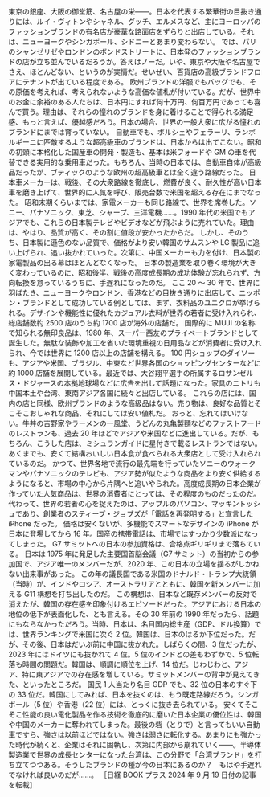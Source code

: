 ###

東京の銀座、大阪の御堂筋、名古屋の栄――。日本を代表する繁華街の目抜き通りには、ルイ・ヴィトンやシャネル、グッチ、エルメスなど、主にヨーロッパのファッションブランドの有名店が豪華な路面店をずらりと出店している。それは、ニューヨークやシンガポール、シドニーとあまり変わらない。
では、パリのシャンゼリゼやロンドンのボンドストリートに、日本発のファッションブランドの店が立ち並んでいるだろうか。答えはノーだ。いや、東京や大阪や名古屋でさえ、ほとんどない、というのが実情だ。せいぜい、百貨店の高級ブランドフロアにテナントが出ている程度である。
欧州ブランドの洋服でもバッグでも、その原価を考えれば、考えられないような高価な値札が付いている。だが、世界中のお金に余裕のある人たちは、日本円にすれば何十万円、何百万円であっても喜んで買う。理由は、それらの憧れのブランドを身に着けることで得られる満足感、もっと言えば、優越感だろう。日本の場合、世界の一般大衆に広がる憧れのブランドにまでは育っていない。
自動車でも、ポルシェやフェラーリ、ランボルギーニに匹敵するような超高級車のブランドは、日本からは出てこない。昭和の初頭に本格化した国産車の開発・製造も、基本は米フォードや GM の車を代替できる実用的な乗用車だった。もちろん、当時の日本では、自動車自体が高級品だったが、ブティックのような欧州の超高級車とは全く違う路線だった。
日本車メーカーは、戦後、その大衆路線を徹底し、燃費が良く、耐久性が高い日本車を磨き上げて、世界的に人気を呼び、販売台数で米国を超える存在にまでなった。
昭和末期くらいまでは、家電メーカーも同じ路線で、世界を席巻した。ソニー、パナソニック、東芝、シャープ、三洋電機……。1990 年代の米国でもアジアでも、これらの日本製テレビやビデオなどが飛ぶように売れていた。理由は、やはり、品質が高く、その割に値段が安かったからだ。
しかし、そのうち、日本製に遜色のない品質で、価格がより安い韓国のサムスンや LG 製品に追い上げられ、追い抜かれていった。次第に、中国メーカーも力を付け、日本製の家電製品の出る幕はほとんどなくなった。
日本の製造業を取り巻く環境が大きく変わっているのに、昭和後半、戦後の高度成長期の成功体験が忘れられず、方向転換を怠っているうちに、手遅れになったのだ。
ここ 20 ～ 30 年で、世界に羽ばたき、ニューヨークやロンドン、香港などの目抜き通りに出店して、ニッポン・ブランドとして成功している例としては、まず、衣料品のユニクロが挙げられる。デザインや機能性に優れたカジュアル衣料が世界の若者に受け入れられ、総店舗数約 2500 店のうち約 1700 店が海外の店舗だ。
国際的に MUJI の名称で知られる無印良品は、1980 年、スーパー西友のプライベートブランドとして誕生した。無駄な装飾や加工を省いた環境重視の日用品などが消費者に受け入れられ、今では世界に 1200 店以上の店舗を構える。
100 円ショップのダイソーも、アジアや米国、ブラジル、中東など世界各国のショッピングセンターなどに約 1000 店舗を展開している。最近では、大谷翔平選手の所属するロサンゼルス・ドジャースの本拠地球場などに広告を出して話題になった。家具のニトリも中国本土や台湾、東南アジア各国に続々と出店している。
これらの店には、国内の店と同様、欧州ブランドのような高級品はない。売り物は、良好な品質とそこそこおしゃれな商品、それにしては安い値札だ。
おっと、忘れてはいけない。牛丼の吉野家やラーメンの一風堂、うどんの丸亀製麵などのファストフードのレストランも、過去 20 年ほどでアジアや米国などに進出している。だが、もちろん、こうした店は、ミシュランガイドに星付きで載るレストランではない。あくまでも、安くて結構おいしい日本食が食べられる大衆店として受け入れられているのだ。
かつて、世界各地で流行の最先端を行っていたソニーのウォークマンやパナソニックのテレビも、アジア勢が似たような商品をより安く供給するようになると、市場の中心から片隅へと追いやられた。高度成長期の日本企業が作っていた人気商品は、世界の消費者にとっては、その程度のものだったのだ。
代わって、世界の若者の心を捉えたのは、アップルのパソコン、マッキントッシュであり、創業者のスティーブ・ジョブズが「電話を再発明する」と宣言した iPhone だった。
価格は安くないが、多機能でスマートなデザインの iPhone が日本に登場してから 16 年。国産の携帯電話は、市場ではすっかり少数派になってしまった。
G7 サミットへの日本の参加資格は、合格点ギリギリまで落ちている。
日本は 1975 年に発足した主要国首脳会議（G7 サミット）の当初からの参加国で、アジア唯一のメンバーだが、2020 年、この日本の立場を揺るがしかねない出来事があった。
この年の議長国である米国のドナルド・トランプ大統領（当時）が、インドやロシア、オーストラリアとともに、韓国を新メンバーに加える G11 構想を打ち出したのだ。
この構想は、日本など既存メンバーの反対で消えたが、韓国の存在感を印象付けるエピソードだった。アジアにおける日本の地位の低下が表面化した、とも言える。その 30 年前の 1990 年だったら、話題にもならなかっただろう。当時、日本は、名目国内総生産（GDP、ドル換算）では、世界ランキングで米国に次ぐ 2 位。韓国は、日本のはるか下位だった。だが、その後、日本はだいぶ前に中国に抜かれた。しばらくの間、3 位だったが、2023 年にはドイツにも抜かれて 4 位。5 位のインドとの差もわずかで、5 位転落も時間の問題だ。韓国は、順調に順位を上げ、14 位だ。じわじわと、アジア、特に東アジアでの存在感を増している。サミットメンバーの背中が見えてきた、といったところだ。
国民 1 人当たり名目 GDP でも、32 位の日本のすぐ下の 33 位だ。韓国にしてみれば、日本を抜くのは、もう既定路線だろう。シンガポール（5 位）や香港（22 位）には、とっくに抜き去られている。
安くてそこそこ性能の良い電化製品を作る技術を徹底的に磨いた日本企業の優位性は、韓国や中国のメーカーに奪われてしまった。最後の砦（とりで）と言ってもいい自動車ですら、強さは以前ほどではない。強さは弱さに転化する。あまりにも強かった時代が続くと、企業はそれに固執し、次第に内部から崩れていく――。半導体製造業で世界の成長センターになった台湾は、この分野で「台湾ブランド」を打ち立てつつある。そうしたブランドの種が今の日本にあるのか？　もはや手遅れでなければ良いのだが……。
［日経 BOOK プラス 2024 年 9 月 19 日付の記事を転載］
